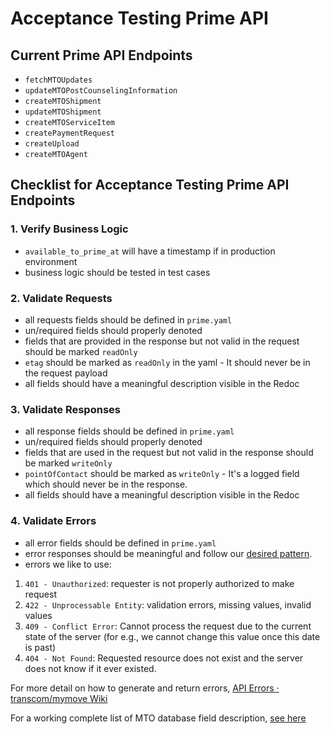 # Acceptance Testing Prime API

## Current Prime API Endpoints
* `fetchMTOUpdates`
* `updateMTOPostCounselingInformation`
* `createMTOShipment`
* `updateMTOShipment`
* `createMTOServiceItem`
* `createPaymentRequest`
* `createUpload`
* `createMTOAgent`

## Checklist for Acceptance Testing Prime API Endpoints

### 1. Verify Business Logic
* `available_to_prime_at` will have a timestamp if in production environment
* business logic should be tested in test cases

### 2. Validate Requests
* all requests fields should be defined in `prime.yaml`
* un/required fields should properly denoted  
* fields that are provided in the response but not valid in the request should be marked `readOnly`
* `etag` should be marked as `readOnly` in the yaml - It should never be in the request payload
* all fields should have a meaningful description visible in the Redoc

### 3. Validate Responses
* all response fields should be defined in `prime.yaml`
* un/required fields should properly denoted  
* fields that are used in the request but not valid in the response should be marked `writeOnly`
* `pointOfContact` should be marked as `writeOnly` - It's a logged field which should never be in the response. 
* all fields should have a meaningful description visible in the Redoc

### 4. Validate Errors
* all error fields should be defined in `prime.yaml`
* error responses should be meaningful and follow our [desired pattern](https://github.com/transcom/mymove/wiki/API-Errors).
* errors we like to use:
1. `401 - Unauthorized`: requester is not properly authorized to make request
1. `422 - Unprocessable Entity`: validation errors, missing values, invalid values
1. `409 - Conflict Error`: Cannot process the request due to the current state of the server (for e.g., we cannot change this value once this date is past)
1. `404 - Not Found`: Requested resource does not exist and the server does not know if it ever existed.

For more detail on how to generate and return errors, [API Errors · transcom/mymove Wiki](https://github.com/transcom/mymove/wiki/API-Errors)

For a working complete list of MTO database field description, [see here](https://docs.google.com/spreadsheets/d/1pQVZdi5ttQ67DIcBAgk9INUH9oVqTDpzL2ciMAJuBV8/edit#gid=0)




